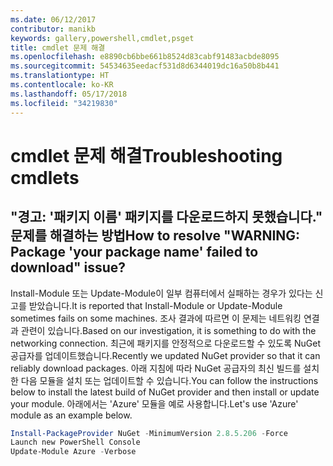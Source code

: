 ```yaml
---
ms.date: 06/12/2017
contributor: manikb
keywords: gallery,powershell,cmdlet,psget
title: cmdlet 문제 해결
ms.openlocfilehash: e8890cb6bbe661b8524d83cabf91483acbde8095
ms.sourcegitcommit: 54534635eedacf531d8d6344019dc16a50b8b441
ms.translationtype: HT
ms.contentlocale: ko-KR
ms.lasthandoff: 05/17/2018
ms.locfileid: "34219830"
---
```

# <a name="troubleshooting-cmdlets"></a><span data-ttu-id="a8b5d-103">cmdlet 문제 해결</span><span class="sxs-lookup"><span data-stu-id="a8b5d-103">Troubleshooting cmdlets</span></span>

## <a name="how-to-resolve-warning-package-your-package-name-failed-to-download-issue"></a><span data-ttu-id="a8b5d-104">"경고: '패키지 이름' 패키지를 다운로드하지 못했습니다." 문제를 해결하는 방법</span><span class="sxs-lookup"><span data-stu-id="a8b5d-104">How to resolve "WARNING: Package 'your package name' failed to download" issue?</span></span>

<span data-ttu-id="a8b5d-105">Install-Module 또는 Update-Module이 일부 컴퓨터에서 실패하는 경우가 있다는 신고를 받았습니다.</span><span class="sxs-lookup"><span data-stu-id="a8b5d-105">It is reported that Install-Module or Update-Module sometimes fails on some machines.</span></span>
<span data-ttu-id="a8b5d-106">조사 결과에 따르면 이 문제는 네트워킹 연결과 관련이 있습니다.</span><span class="sxs-lookup"><span data-stu-id="a8b5d-106">Based on our investigation, it is something to do with the networking connection.</span></span>
<span data-ttu-id="a8b5d-107">최근에 패키지를 안정적으로 다운로드할 수 있도록 NuGet 공급자를 업데이트했습니다.</span><span class="sxs-lookup"><span data-stu-id="a8b5d-107">Recently we updated NuGet provider so that it can reliably download packages.</span></span>
<span data-ttu-id="a8b5d-108">아래 지침에 따라 NuGet 공급자의 최신 빌드를 설치한 다음 모듈을 설치 또는 업데이트할 수 있습니다.</span><span class="sxs-lookup"><span data-stu-id="a8b5d-108">You can follow the instructions below to install the latest build of NuGet provider and then install or update your module.</span></span>
<span data-ttu-id="a8b5d-109">아래에서는 'Azure' 모듈을 예로 사용합니다.</span><span class="sxs-lookup"><span data-stu-id="a8b5d-109">Let's use 'Azure' module as an example below.</span></span>

```powershell
Install-PackageProvider NuGet -MinimumVersion 2.8.5.206 -Force
Launch new PowerShell Console
Update-Module Azure -Verbose
```